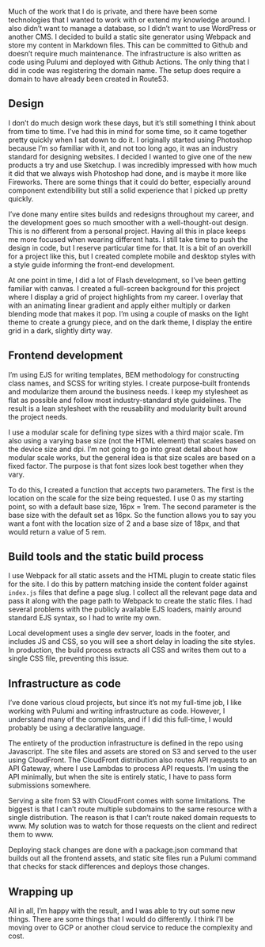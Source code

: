 Much of the work that I do is private, and there have been some technologies that I wanted to work with or extend my knowledge around. I also didn’t want to manage a database, so I didn’t want to use WordPress or another CMS. I decided to build a static site generator using Webpack and store my content in Markdown files. This can be committed to Github and doesn’t require much maintenance. The infrastructure is also written as code using Pulumi and deployed with Github Actions. The only thing that I did in code was registering the domain name. The setup does require a domain to have already been created in Route53.

## Design
I don’t do much design work these days, but it’s still something I think about from time to time. I’ve had this in mind for some time, so it came together pretty quickly when I sat down to do it. I originally started using Photoshop because I’m so familiar with it, and not too long ago, it was an industry standard for designing websites. I decided I wanted to give one of the new products a try and use Sketchup. I was incredibly impressed with how much it did that we always wish Photoshop had done, and is maybe it more like Fireworks. There are some things that it could do better, especially around component extendibility but still a solid experience that I picked up pretty quickly. 

I’ve done many entire sites builds and redesigns throughout my career, and the development goes so much smoother with a well-thought-out design. This is no different from a personal project. Having all this in place keeps me more focused when wearing different hats. I still take time to push the design in code, but I reserve particular time for that. It is a bit of an overkill for a project like this, but I created complete mobile and desktop styles with a style guide informing the front-end development.

At one point in time, I did a lot of Flash development, so I’ve been getting familiar with canvas. I created a full-screen background for this project where I display a grid of project highlights from my career. I overlay that with an animating linear gradient and apply either multiply or darken blending mode that makes it pop. I’m using a couple of masks on the light theme to create a grungy piece, and on the dark theme, I display the entire grid in a dark, slightly dirty way. 

## Frontend development
I’m using EJS for writing templates, BEM methodology for constructing class names, and SCSS for writing styles. I create purpose-built frontends and modularize them around the business needs. I keep my stylesheet as flat as possible and follow most industry-standard style guidelines. The result is a lean stylesheet with the reusability and modularity built around the project needs.

I use a modular scale for defining type sizes with a third major scale. I’m also using a varying base size (not the HTML element) that scales based on the device size and dpi. I’m not going to go into great detail about how modular scale works, but the general idea is that size scales are based on a fixed factor. The purpose is that font sizes look best together when they vary. 

To do this, I created a function that accepts two parameters. The first is the location on the scale for the size being requested. I use 0 as my starting point, so with a default base size, 16px = 1rem. The second parameter is the base size with the default set as 16px. So the function allows you to say you want a font with the location size of 2 and a base size of 18px, and that would return a value of 5 rem. 

## Build tools and the static build process
I use Webpack for all static assets and the HTML plugin to create static files for the site. I do this by pattern matching inside the content folder against `index.js` files that define a page slug. I collect all the relevant page data and pass it along with the page path to Webpack to create the static files. I had several problems with the publicly available EJS loaders, mainly around standard EJS syntax, so I had to write my own. 

Local development uses a single dev server, loads in the footer, and includes JS and CSS, so you will see a short delay in loading the site styles. In production, the build process extracts all CSS and writes them out to a single CSS file, preventing this issue.   


## Infrastructure as code
I’ve done various cloud projects, but since it’s not my full-time job, I like working with Pulumi and writing infrastructure as code. However, I understand many of the complaints, and if I did this full-time, I would probably be using a declarative language. 

The entirety of the production infrastructure is defined in the repo using Javascript. The site files and assets are stored on S3 and served to the user using CloudFront. The CloudFront distribution also routes API requests to an API Gateway, where I use Lambdas to process API requests. I’m using the API minimally, but when the site is entirely static, I have to pass form submissions somewhere. 

Serving a site from S3 with CloudFront comes with some limitations. The biggest is that I can’t route multiple subdomains to the same resource with a single distribution. The reason is that I can’t route naked domain requests to www. My solution was to watch for those requests on the client and redirect them to www. 

Deploying stack changes are done with a package.json command that builds out all the frontend assets, and static site files run a Pulumi command that checks for stack differences and deploys those changes.

## Wrapping up
All in all, I’m happy with the result, and I was able to try out some new things. There are some things that I would do differently. I think I’ll be moving over to GCP or another cloud service to reduce the complexity and cost.
